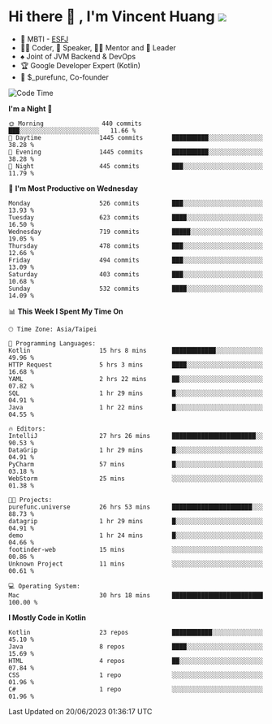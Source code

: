 # Hi there 👋 , I'm Vincent Huang ![](https://komarev.com/ghpvc/?username=Jian-Min-Huang)
- 👀 MBTI - [ESFJ](https://www.16personalities.com/esfj-personality)
- 👨‍💻 Coder, 🎤 Speaker, 👨‍🏫 Mentor and 🚀 Leader
- ♠️ Joint of JVM Backend & DevOps
- 🏆 Google Developer Expert (Kotlin)
- 💼 $_purefunc, Co-founder

<!--START_SECTION:waka-->
![Code Time](http://img.shields.io/badge/Code%20Time-2%2C185%20hrs%2012%20mins-blue)

**I'm a Night 🦉** 

```text
🌞 Morning                440 commits         ███░░░░░░░░░░░░░░░░░░░░░░   11.66 % 
🌆 Daytime                1445 commits        ██████████░░░░░░░░░░░░░░░   38.28 % 
🌃 Evening                1445 commits        ██████████░░░░░░░░░░░░░░░   38.28 % 
🌙 Night                  445 commits         ███░░░░░░░░░░░░░░░░░░░░░░   11.79 % 
```
📅 **I'm Most Productive on Wednesday** 

```text
Monday                   526 commits         ███░░░░░░░░░░░░░░░░░░░░░░   13.93 % 
Tuesday                  623 commits         ████░░░░░░░░░░░░░░░░░░░░░   16.50 % 
Wednesday                719 commits         █████░░░░░░░░░░░░░░░░░░░░   19.05 % 
Thursday                 478 commits         ███░░░░░░░░░░░░░░░░░░░░░░   12.66 % 
Friday                   494 commits         ███░░░░░░░░░░░░░░░░░░░░░░   13.09 % 
Saturday                 403 commits         ███░░░░░░░░░░░░░░░░░░░░░░   10.68 % 
Sunday                   532 commits         ████░░░░░░░░░░░░░░░░░░░░░   14.09 % 
```


📊 **This Week I Spent My Time On** 

```text
🕑︎ Time Zone: Asia/Taipei

💬 Programming Languages: 
Kotlin                   15 hrs 8 mins       ████████████░░░░░░░░░░░░░   49.96 % 
HTTP Request             5 hrs 3 mins        ████░░░░░░░░░░░░░░░░░░░░░   16.68 % 
YAML                     2 hrs 22 mins       ██░░░░░░░░░░░░░░░░░░░░░░░   07.82 % 
SQL                      1 hr 29 mins        █░░░░░░░░░░░░░░░░░░░░░░░░   04.91 % 
Java                     1 hr 22 mins        █░░░░░░░░░░░░░░░░░░░░░░░░   04.55 % 

🔥 Editors: 
IntelliJ                 27 hrs 26 mins      ███████████████████████░░   90.53 % 
DataGrip                 1 hr 29 mins        █░░░░░░░░░░░░░░░░░░░░░░░░   04.91 % 
PyCharm                  57 mins             █░░░░░░░░░░░░░░░░░░░░░░░░   03.18 % 
WebStorm                 25 mins             ░░░░░░░░░░░░░░░░░░░░░░░░░   01.38 % 

🐱‍💻 Projects: 
purefunc.universe        26 hrs 53 mins      ██████████████████████░░░   88.73 % 
datagrip                 1 hr 29 mins        █░░░░░░░░░░░░░░░░░░░░░░░░   04.91 % 
demo                     1 hr 24 mins        █░░░░░░░░░░░░░░░░░░░░░░░░   04.66 % 
footinder-web            15 mins             ░░░░░░░░░░░░░░░░░░░░░░░░░   00.86 % 
Unknown Project          11 mins             ░░░░░░░░░░░░░░░░░░░░░░░░░   00.61 % 

💻 Operating System: 
Mac                      30 hrs 18 mins      █████████████████████████   100.00 % 
```

**I Mostly Code in Kotlin** 

```text
Kotlin                   23 repos            ███████████░░░░░░░░░░░░░░   45.10 % 
Java                     8 repos             ████░░░░░░░░░░░░░░░░░░░░░   15.69 % 
HTML                     4 repos             ██░░░░░░░░░░░░░░░░░░░░░░░   07.84 % 
CSS                      1 repo              ░░░░░░░░░░░░░░░░░░░░░░░░░   01.96 % 
C#                       1 repo              ░░░░░░░░░░░░░░░░░░░░░░░░░   01.96 % 
```




 Last Updated on 20/06/2023 01:36:17 UTC
<!--END_SECTION:waka-->
